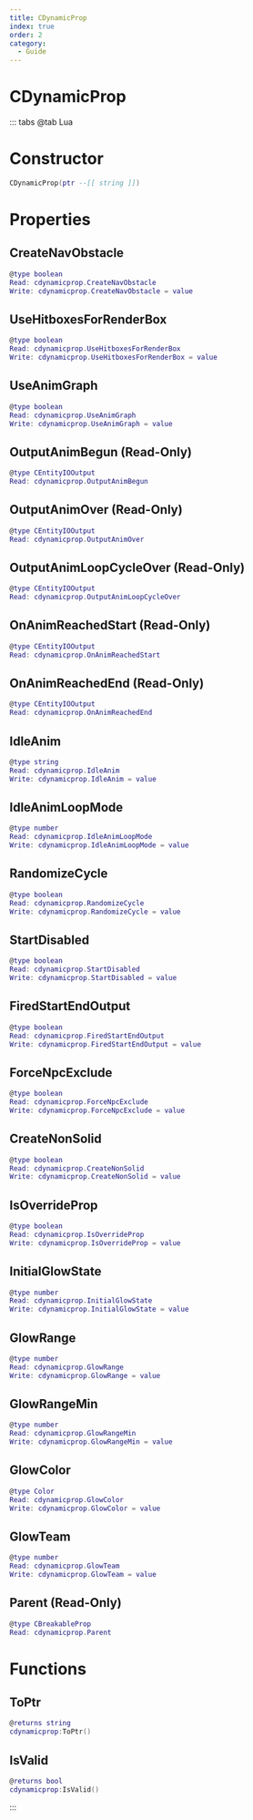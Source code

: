 ```yaml
---
title: CDynamicProp
index: true
order: 2
category:
  - Guide
---
```


# CDynamicProp

::: tabs
@tab Lua
# Constructor
```lua
CDynamicProp(ptr --[[ string ]])
```
# Properties
## CreateNavObstacle 
```lua
@type boolean
Read: cdynamicprop.CreateNavObstacle
Write: cdynamicprop.CreateNavObstacle = value
```
## UseHitboxesForRenderBox 
```lua
@type boolean
Read: cdynamicprop.UseHitboxesForRenderBox
Write: cdynamicprop.UseHitboxesForRenderBox = value
```
## UseAnimGraph 
```lua
@type boolean
Read: cdynamicprop.UseAnimGraph
Write: cdynamicprop.UseAnimGraph = value
```
## OutputAnimBegun (Read-Only)
```lua
@type CEntityIOOutput
Read: cdynamicprop.OutputAnimBegun
```
## OutputAnimOver (Read-Only)
```lua
@type CEntityIOOutput
Read: cdynamicprop.OutputAnimOver
```
## OutputAnimLoopCycleOver (Read-Only)
```lua
@type CEntityIOOutput
Read: cdynamicprop.OutputAnimLoopCycleOver
```
## OnAnimReachedStart (Read-Only)
```lua
@type CEntityIOOutput
Read: cdynamicprop.OnAnimReachedStart
```
## OnAnimReachedEnd (Read-Only)
```lua
@type CEntityIOOutput
Read: cdynamicprop.OnAnimReachedEnd
```
## IdleAnim 
```lua
@type string
Read: cdynamicprop.IdleAnim
Write: cdynamicprop.IdleAnim = value
```
## IdleAnimLoopMode 
```lua
@type number
Read: cdynamicprop.IdleAnimLoopMode
Write: cdynamicprop.IdleAnimLoopMode = value
```
## RandomizeCycle 
```lua
@type boolean
Read: cdynamicprop.RandomizeCycle
Write: cdynamicprop.RandomizeCycle = value
```
## StartDisabled 
```lua
@type boolean
Read: cdynamicprop.StartDisabled
Write: cdynamicprop.StartDisabled = value
```
## FiredStartEndOutput 
```lua
@type boolean
Read: cdynamicprop.FiredStartEndOutput
Write: cdynamicprop.FiredStartEndOutput = value
```
## ForceNpcExclude 
```lua
@type boolean
Read: cdynamicprop.ForceNpcExclude
Write: cdynamicprop.ForceNpcExclude = value
```
## CreateNonSolid 
```lua
@type boolean
Read: cdynamicprop.CreateNonSolid
Write: cdynamicprop.CreateNonSolid = value
```
## IsOverrideProp 
```lua
@type boolean
Read: cdynamicprop.IsOverrideProp
Write: cdynamicprop.IsOverrideProp = value
```
## InitialGlowState 
```lua
@type number
Read: cdynamicprop.InitialGlowState
Write: cdynamicprop.InitialGlowState = value
```
## GlowRange 
```lua
@type number
Read: cdynamicprop.GlowRange
Write: cdynamicprop.GlowRange = value
```
## GlowRangeMin 
```lua
@type number
Read: cdynamicprop.GlowRangeMin
Write: cdynamicprop.GlowRangeMin = value
```
## GlowColor 
```lua
@type Color
Read: cdynamicprop.GlowColor
Write: cdynamicprop.GlowColor = value
```
## GlowTeam 
```lua
@type number
Read: cdynamicprop.GlowTeam
Write: cdynamicprop.GlowTeam = value
```
## Parent (Read-Only)
```lua
@type CBreakableProp
Read: cdynamicprop.Parent
```
# Functions
## ToPtr
```lua
@returns string
cdynamicprop:ToPtr()
```
## IsValid
```lua
@returns bool
cdynamicprop:IsValid()
```

:::